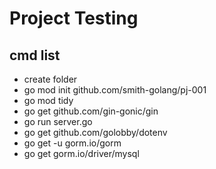 # Project Testing

## cmd list

- create folder
- go mod init github.com/smith-golang/pj-001
- go mod tidy
- go get github.com/gin-gonic/gin
- go run server.go
- go get github.com/golobby/dotenv
- go get -u gorm.io/gorm
- go get gorm.io/driver/mysql

